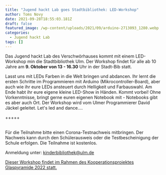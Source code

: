 ```yaml
---
title: "Jugend hackt Lab goes Stadtbibliothek: LED-Workshop"
author: Toms Novy
date: 2021-09-28T18:55:03.181Z
draft: false
featured_image: /wp-content/uploads/2021/09/arduino-2713093_1280.webp
categories:
  - Jugend hackt Lab
tags: []
---
```

Das Jugend hackt Lab des Verschwörhauses kommt mit einem LED-Workshop min die Stadtbibliothek Ulm. Der Workshop findet für alle ab 10 Jahre am **9. Oktober von 13 - 16.30** Uhr in der Stadt-Bib statt. 

Lasst uns mit LEDs Farben in die Welt bringen und abdancen. Ihr lernt die ersten Schritte im Programmieren mit Arduino (Mikrocontroller-Board), aber auch wie ihr eure LEDs ansteuert durch Helligkeit und Farbauswahl. Am Ende habt ihr eure eigene kleine LED-Show in Händen. Kommt vorbei! Ohne Vorkenntnisse, bringt gerne euren eigenen Notebook mit - Notebooks gibt es aber auch Ort. Der Workshop wird vom Ulmer Programmierer David Jäckel geleitet. Let's led and dance....

+++++

\
Für die Teilnahme bitte einen Corona-Testnachweis mitbringen. Der Nachweis kann durch den Schülerausweis oder die Testbescheinigung der Schule erfolgen. Die Teilnahme ist kostenlos.

Anmeldung unter: kinderbibliothek@ulm.de

[Dieser Workshop findet im Rahmen des Kooperationsprojektes Glaspyramide 2022 statt.](https://www.kulturstiftung-des-bundes.de/de/projekte/nachhaltigkeit_und_zukunft/detail/glaspyramide_2022.html)